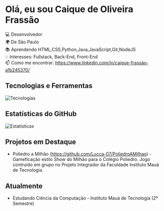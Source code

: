 # Olá, eu sou Caique de Oliveira Frassão

💻 Desenvolvedor  
🌍 De São Paulo  
📚 Aprendendo HTML,CSS,Python,Java,JavaScript,Git,NodeJS
<br>
💡 Interesses: Fullstack, Back-End, Front-End 
<br>
📫 Como me encontrar: https://www.linkedin.com/in/caique-frassão-a1b245370/

## Tecnologias e Ferramentas

![Tecnologias](https://skillicons.dev/icons?i=js,nodejs,py,java,html,css,git,github)

## Estatísticas do GitHub

![Estatísticas](https://github-readme-stats.vercel.app/api?username=CaiqueFrassao&show_icons=true&theme=dracula)

## Projetos em Destaque

- Poliedro a Milhão (https://github.com/Lucca-07/PoliedroAMilhao) - Gameficação estilo Show do Milhão para o Colégio Poliedro. Jogo contruido em grupo no Projeto Integrador da Faculdade Instituto Mauá de Tecnologia.
  
## Atualmente

- Estudando Ciência da Computação - Instituto Mauá de Tecnologia (2º Semestre)

